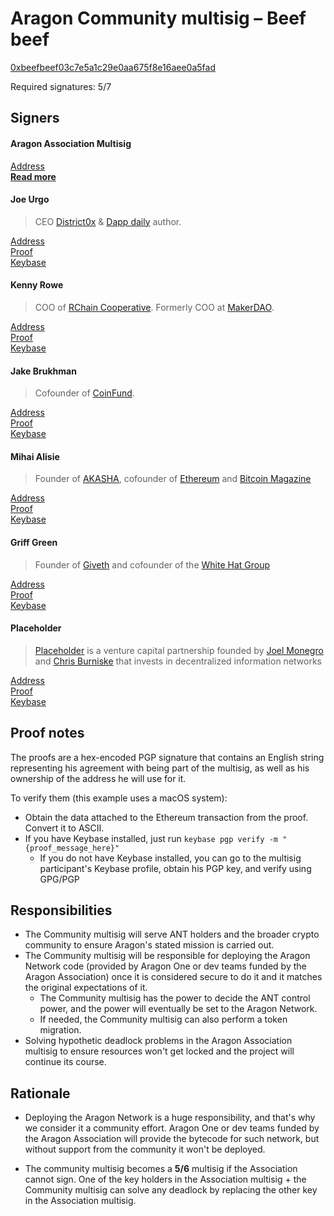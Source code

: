 # Aragon Community multisig – Beef beef

[0xbeefbeef03c7e5a1c29e0aa675f8e16aee0a5fad](https://etherscan.io/address/0xbeefbeef03c7e5a1c29e0aa675f8e16aee0a5fad)

Required signatures: 5/7

## Signers

#### Aragon Association Multisig

[Address](https://etherscan.io/address/0xcafe1a77e84698c83ca8931f54a755176ef75f2c)  
[**Read more**](association.md)

#### Joe Urgo

> CEO [District0x](http://district0x.io) & [Dapp daily](https://dappdaily.com) author.

[Address](https://etherscan.io/address/0x75d83a0ae1543fd4b49594023977e1daf5a954c5)  
[Proof](https://etherscan.io/tx/0x796538ed7dd4d76953b045c6341129f8976fefeb160de72618dc28c50138cc5a)  
[Keybase](https://keybase.io/joeu)

#### Kenny Rowe

> COO of [RChain Cooperative](https://www.rchain.coop/). Formerly COO at [MakerDAO](http://makerdao.com).

[Address](https://etherscan.io/address/0x939428c249a738990d4fb938509a5c43f3ecedcf)  
[Proof](https://etherscan.io/tx/0x2aea9d83c32328932bef2df2790539ddbcb489f140854d4cc2c063176135a6d6)  
[Keybase](https://keybase.io/kennyrowe)

#### Jake Brukhman

> Cofounder of [CoinFund](http://coinfund.io).

[Address](https://etherscan.io/address/0xD4bE3593eb07F97de7E27bE56Ff7aD2f27a72364)  
[Proof](https://etherscan.io/tx/0x9af0ffb13ab3de609ac3b8314d4fa4737106cc7844a6f7bd125a4876239a4db1)  
[Keybase](https://keybase.io/jbrukh)

#### Mihai Alisie

> Founder of [AKASHA](https://akasha.world), cofounder of [Ethereum](https://ethereum.org) and [Bitcoin Magazine](https://bitcoinmagazine.com/)

[Address](https://etherscan.io/address/0xfdbeebf23663577804248126559addb6785a5f8f)  
[Proof](https://etherscan.io/tx/0xe16626c5995b5633dc07b3bcc123bc046385abbdfb5b47c3da0e5eece74f19e4)  
[Keybase](https://keybase.io/mihaialisie)

#### Griff Green

> Founder of [Giveth](https://giveth.io) and cofounder of the [White Hat Group](https://mashable.com/2017/07/26/ethereum-stolen-white-hat-group-rescued.amp)

[Address](https://etherscan.io/address/0x839395e20bbb182fa440d08f850e6c7a8f6f0780)  
[Proof](https://etherscan.io/tx/0x53e2d8f9f5ba85f1ea9966af7db621ce08cd4b3732b331ba97247c0a29c6e388)  
[Keybase](https://keybase.io/griffgreen)

#### Placeholder

> [Placeholder](https://www.placeholder.vc/) is a venture capital partnership founded by [Joel Monegro](https://twitter.com/jmonegro) and [Chris Burniske](https://twitter.com/cburniske) that invests in decentralized information networks

[Address](https://etherscan.io/address/0xd8684AcE445701c04Cb610d806BE568B2CBa0f2A)  
[Proof](https://etherscan.io/tx/0xe99a217c4150a6787b7755364b7b3881bfef56b893a6908993fc8248a626894a)  
[Keybase](https://keybase.io/placeholdervc)

## Proof notes

The proofs are a hex-encoded PGP signature that contains an English string representing his agreement with being part of the multisig, as well as his ownership of the address he will use for it.

To verify them (this example uses a macOS system):

- Obtain the data attached to the Ethereum transaction from the proof. Convert it to ASCII.
- If you have Keybase installed, just run `keybase pgp verify -m "{proof_message_here}"`
  - If you do not have Keybase installed, you can go to the multisig participant's Keybase profile, obtain his PGP key, and verify using GPG/PGP

## Responsibilities

- The Community multisig will serve ANT holders and the broader crypto community to ensure Aragon's stated mission is carried out.
- The Community multisig will be responsible for deploying the Aragon Network code (provided by Aragon One or dev teams funded by the Aragon Association) once it is considered secure to do it and it matches the original expectations of it.
    - The Community multisig has the power to decide the ANT control power, and the power will eventually be set to the Aragon Network.
    - If needed, the Community multisig can also perform a token migration.
- Solving hypothetic deadlock problems in the Aragon Association multisig to ensure resources won't get locked and the project will continue its course.

## Rationale

- Deploying the Aragon Network is a huge responsibility, and that's why we consider it a community effort. Aragon One or dev teams funded by the Aragon Association will provide the bytecode for such network, but without support from the community it won't be deployed.

- The community multisig becomes a **5/6** multisig if the Association cannot sign. One of the key holders in the Association multisig + the Community multisig can solve any deadlock by replacing the other key in the Association multisig.
